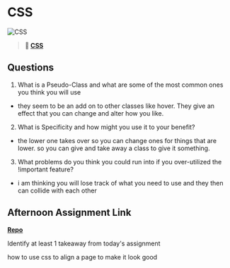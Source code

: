 # CSS

![CSS](https://bcw.blob.core.windows.net/public/cssUnit/1411879719053976)

> **📖 [CSS](https://codeworksacademy.com/fs-student-guide/resources/wk1/03-CSS)**

## Questions

1. What is a Pseudo-Class and what are some of the most common ones you think you will use
- they seem to be an add on to other classes like hover. They give an effect that you can change and alter how you like.
2. What is Specificity and how might you use it to your benefit?
- the lower one takes over so you can change ones for things that are lower. so you can give and take away a class to give it something.

3. What problems do you think you could run into if you over-utilized the !important feature?
- i am thinking you will lose track of what you need to use and they then can collide with each other

## Afternoon Assignment Link

**[Repo](https://github.com/laxmeyers/day-2-lab)**

Identify at least 1 takeaway from today's assignment

how to use css to align a page to make it look good